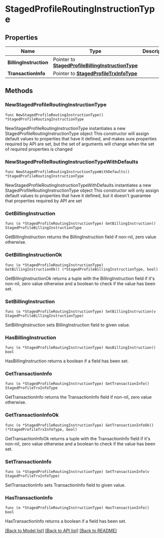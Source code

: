 # StagedProfileRoutingInstructionType

## Properties

Name | Type | Description | Notes
------------ | ------------- | ------------- | -------------
**BillingInstruction** | Pointer to [**StagedProfileBillingInstructionType**](StagedProfileBillingInstructionType.md) |  | [optional] 
**TransactionInfo** | Pointer to [**StagedProfileTrxInfoType**](StagedProfileTrxInfoType.md) |  | [optional] 

## Methods

### NewStagedProfileRoutingInstructionType

`func NewStagedProfileRoutingInstructionType() *StagedProfileRoutingInstructionType`

NewStagedProfileRoutingInstructionType instantiates a new StagedProfileRoutingInstructionType object
This constructor will assign default values to properties that have it defined,
and makes sure properties required by API are set, but the set of arguments
will change when the set of required properties is changed

### NewStagedProfileRoutingInstructionTypeWithDefaults

`func NewStagedProfileRoutingInstructionTypeWithDefaults() *StagedProfileRoutingInstructionType`

NewStagedProfileRoutingInstructionTypeWithDefaults instantiates a new StagedProfileRoutingInstructionType object
This constructor will only assign default values to properties that have it defined,
but it doesn't guarantee that properties required by API are set

### GetBillingInstruction

`func (o *StagedProfileRoutingInstructionType) GetBillingInstruction() StagedProfileBillingInstructionType`

GetBillingInstruction returns the BillingInstruction field if non-nil, zero value otherwise.

### GetBillingInstructionOk

`func (o *StagedProfileRoutingInstructionType) GetBillingInstructionOk() (*StagedProfileBillingInstructionType, bool)`

GetBillingInstructionOk returns a tuple with the BillingInstruction field if it's non-nil, zero value otherwise
and a boolean to check if the value has been set.

### SetBillingInstruction

`func (o *StagedProfileRoutingInstructionType) SetBillingInstruction(v StagedProfileBillingInstructionType)`

SetBillingInstruction sets BillingInstruction field to given value.

### HasBillingInstruction

`func (o *StagedProfileRoutingInstructionType) HasBillingInstruction() bool`

HasBillingInstruction returns a boolean if a field has been set.

### GetTransactionInfo

`func (o *StagedProfileRoutingInstructionType) GetTransactionInfo() StagedProfileTrxInfoType`

GetTransactionInfo returns the TransactionInfo field if non-nil, zero value otherwise.

### GetTransactionInfoOk

`func (o *StagedProfileRoutingInstructionType) GetTransactionInfoOk() (*StagedProfileTrxInfoType, bool)`

GetTransactionInfoOk returns a tuple with the TransactionInfo field if it's non-nil, zero value otherwise
and a boolean to check if the value has been set.

### SetTransactionInfo

`func (o *StagedProfileRoutingInstructionType) SetTransactionInfo(v StagedProfileTrxInfoType)`

SetTransactionInfo sets TransactionInfo field to given value.

### HasTransactionInfo

`func (o *StagedProfileRoutingInstructionType) HasTransactionInfo() bool`

HasTransactionInfo returns a boolean if a field has been set.


[[Back to Model list]](../README.md#documentation-for-models) [[Back to API list]](../README.md#documentation-for-api-endpoints) [[Back to README]](../README.md)


